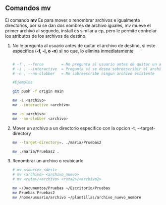 ## Comandos mv

El comando **mv** Es para mover o renombrar archivos e igualmente directorios, por si se dan dos nombres de archivo iguales, mv mueve el primer archivo al segundo, install es similar a cp, pero le permite controlar los atributos de los archivos de destino.

1. No le pregunta al usuario antes de quitar el archivo de destino, si este especifica (**-f, -i, o -n**) si no que, lo elimina inmediatamente

    ```bash

    # -f , --force        = No pregunta al usuario antes de quitar un archivo de destino si este verifica con el atributo (-f O --force).
    # -i , --interactive  = Pregunta si se desea sobreescribir el archivo y si la respuesta es no, se omite inmediatamente
    # -n , --no-clobber   = No sobreescribe ningun archivo existente

    #Ejemplos 

    git push -f origin main
    
    mv -i <archivo>
    mv --interactive <archivo>

    mv -n <archivo>
    mv --no-clobber <archivo> 
    ```

2. Mover un archivo a un directorio especifico con la opcion -t, --target-directory

    ``` bash 
    mv --target-directory=. ./maria/Pruebas2

    mv ./maria/Pruebas2 .
    ```

3. Renombrar un archivo o reubicarlo

    ```bash
    # mv <source> <dest>
    # mv <archivo> <archivo_nuevo>
    # mv <ruta>/<archivo> <ruta2>/<archivo2>

    mv ~/Documentos/Pruebas ~/Escritorio/Pruebas
    mv Pruebas Pruebas2
    mv /home/usuario/archivo ~/plantillas/archivo_nuevo_nombre
    ```

